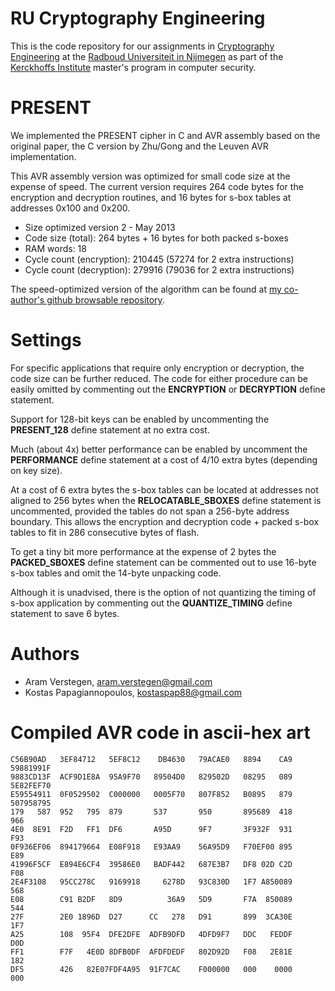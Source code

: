 RU Cryptography Engineering
===========================
This is the code repository for our assignments in [Cryptography Engineering](http://rucryptoengineering.wordpress.com) at the [Radboud Universiteit in Nijmegen](http://www.ru.nl/) as part of the [Kerckhoffs Institute](http://kerckhoffs-institute.org/) master's program in computer security.

PRESENT
=======
We implemented the PRESENT cipher in C and AVR assembly based on the original paper, the C version by Zhu/Gong and the Leuven AVR implementation.

This AVR assembly version was optimized for small code size at the expense of speed.
The current version requires 264 code bytes for the encryption and decryption routines, and 16 bytes for s-box tables at addresses 0x100 and 0x200.

* Size optimized version 2 - May 2013
* Code size (total):           264 bytes + 16 bytes for both packed s-boxes
* RAM words:                    18
* Cycle count (encryption): 210445 (57274 for 2 extra instructions)
* Cycle count (decryption): 279916 (79036 for 2 extra instructions)

The speed-optimized version of the algorithm can be found at [my co-author's github browsable repository](https://github.com/kostaspap88/PRESENT_speed_implementation/).

Settings
========
For specific applications that require only encryption or decryption, the code size can be further reduced.
The code for either procedure can be easily omitted by commenting out the **ENCRYPTION** or **DECRYPTION** define statement.

Support for 128-bit keys can be enabled by uncommenting the **PRESENT_128** define statement at no extra cost.

Much (about 4x) better performance can be enabled by uncomment the **PERFORMANCE** define statement at a cost of 4/10 extra bytes (depending on key size).

At a cost of 6 extra bytes the s-box tables can be located at addresses not aligned to 256 bytes when the **RELOCATABLE_SBOXES** define statement is uncommented, provided the tables do not span a 256-byte address boundary. This allows the encryption and decryption code + packed s-box tables to fit in 286 consecutive bytes of flash.

To get a tiny bit more performance at the expense of 2 bytes the **PACKED_SBOXES** define statement can be commented out to use 16-byte s-box tables and omit the 14-byte unpacking code.

Although it is unadvised, there is the option of not quantizing the timing of s-box application by commenting out the **QUANTIZE_TIMING** define statement to save 6 bytes.

Authors
=======
 * Aram Verstegen, aram.verstegen@gmail.com
 * Kostas Papagiannopoulos, kostaspap88@gmail.com

Compiled AVR code in ascii-hex art
==================================

    C56B90AD   3EF84712   5EF8C12    DB4630   79ACAE0   8894    CA9  59881991F
    9883CD13F  ACF9D1E8A  95A9F70   89504D0   829502D   08295   089  5E82FEF70
    E59554911  0F0529502  C000000   0005F70   807F852   B0895   879  507958795
    179   587  952   795  879       537       950       895689  418     966   
    4E0  8E91  F2D   FF1  DF6       A95D      9F7       3F932F  931     F93   
    0F936EF06  894179664  E08F918   E93AA9    56A95D9   F70EF00 895     E89   
    41996F5CF  E894E6CF4  39586E0   BADF442   687E3B7   DF8 02D C2D     F08   
    2E4F3108   95CC278C   9169918     6278D   93C830D   1F7 A850089     568   
    E08        C91 B2DF   8D9          36A9   5D9       F7A  850089     544   
    27F        2E0 1896D  D27      CC   278   D91       899  3CA30E     1F7   
    A25        108  95F4  DFE2DFE  ADFB9DFD   4DFD9F7   DDC   FEDDF     D0D   
    FF1        F7F   4E0D 8DFB0DF  AFDFDEDF   802D92D   F08   2E81E     182   
    DF5        426   82E07FDF4A95  91F7CAC    F000000   000    0000     000

